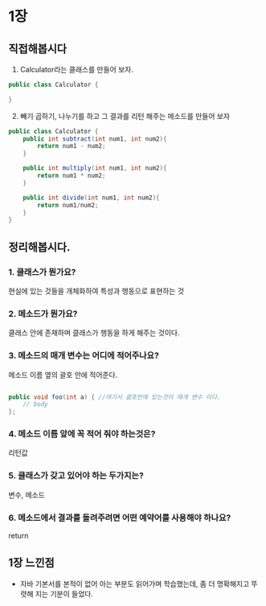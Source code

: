 # 1장

## 직접해봅시다

1. Calculator라는 클래스를 만들어 보자.
```java
public class Calculator {
    
}
```

2. 빼기 곱하기, 나누기를 하고 그 결과를 리턴 해주는 메소드를 만들어 보자
```java
public class Calculator {
    public int subtract(int num1, int num2){
        return num1 - num2;
    }

    public int multiply(int num1, int num2){
        return num1 * num2;
    }

    public int divide(int num1, int num2){
        return num1/num2;
    }
}
```

## 정리해봅시다.
### 1. 클래스가 뭔가요?
현실에 있는 것들을 개체화하여 특성과 행동으로 표현하는 것
   
### 2. 메소드가 뭔가요?
클래스 안에 존재하며 큻래스가 행동을 하게 해주는 것이다.
    
### 3. 메소드의 매개 변수는 어디에 적어주나요?
메소드 이름 옆의 괄호 안에 적어준다.
```java

public void foo(int a) { //여기서 괄호안에 있는것이 매개 변수 이다.
    // body
};
```
### 4. 메소드 이름 앞에 꼭 적어 줘야 하는것은?
리턴값
### 5. 클래스가 갖고 있어야 하는 두가지는?
변수, 메소드

### 6. 메소드에서 결과를 돌려주려면 어떤 예약어를 사용해야 하나요?
return

## 1장 느낀점
- 자바 기본서를 본적이 없어 아는 부분도 읽어가며 학습했는데, 좀 더 명확해지고 뚜렷해 지는 기분이 들었다.
